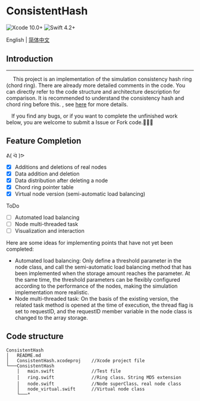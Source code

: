 # ConsistentHash
![Xcode 10.0+](https://img.shields.io/badge/Xcode-10.0%2B-blue.svg)
![Swift 4.2+](https://img.shields.io/badge/Swift-4.2%2B-orange.svg)

English | [简体中文](https://github.com/Mclarenyang/ConsistentHash/blob/master/README_CHI.md)

## Introduction
---
&emsp; This project is an implementation of the simulation consistency hash ring (chord ring). There are already more detailed comments in the code. You can directly refer to the code structure and architecture description for comparison. It is recommended to understand the consistency hash and chord ring before this. , see [here](https://en.wikipedia.org/wiki/Chord_(peer-to-peer)) for more details.

&emsp;If you find any bugs, or if you want to complete the unfinished work below, you are welcome to submit a Issue or Fork code.🙋🙋‍♂️

## Feature Completion
ᕕ( ᐛ )ᕗ
- [x] Additions and deletions of real nodes
- [x] Data addition and deletion
- [x] Data distribution after deleting a node
- [x] Chord ring pointer table
- [x] Virtual node version (semi-automatic load balancing)

ToDo
- [ ] Automated load balancing
- [ ] Node multi-threaded task
- [ ] Visualization and interaction

Here are some ideas for implementing points that have not yet been completed:
- Automated load balancing: Only define a threshold parameter in the node class, and call the semi-automatic load balancing method that has been implemented when the storage amount reaches the parameter. At the same time, the threshold parameters can be flexibly configured according to the performance of the nodes, making the simulation implementation more realistic.
- Node multi-threaded task: On the basis of the existing version, the related task method is opened at the time of execution, the thread flag is set to requestID, and the requestID member variable in the node class is changed to the array storage.

## Code structure
```
ConsistentHash
│   README.md
│   ConsistentHash.xcodeproj    //Xcode project file
└───ConsistentHash
    │   main.swift              //Test file
    │   ring.swift              //Ring class、String MD5 extension
    │   node.swift              //Node superClass、real node class
    │   node_virtual.swift      //Virtual node class
    └───*
```

